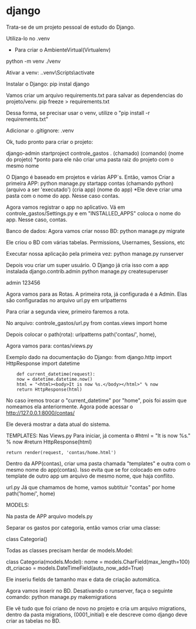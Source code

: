 # django

Trata-se de um projeto pessoal de estudo do Django.

Utiliza-lo no .venv

* Para criar o AmbienteVirtual(Virtualenv)

python -m venv ./venv

Ativar a venv:
.\.venv\Scripts\activate

Instalar o Django: 
pip instal django

Vamos criar um arquivo requirements.txt para salvar as dependencias do projeto/venv.
pip freeze > requirements.txt

Dessa forma, se precisar usar o venv, utilize o "pip install -r requirements.txt"

Adicionar o .gitignore: .venv

Ok, tudo pronto para criar o projeto:

django-admin startproject controle_gastos .
(chamado)     (comando)    (nome do projeto) *ponto para ele não criar uma pasta raiz do projeto com o mesmo nome

O Django é baseado em projetos e várias APP`s. Então, vamos Criar a primeira APP:
python manage.py startapp contas
(chamando python)
        (arquivo a ser 'executado')
                (cria app) (nome do app)
*Ele deve criar uma pasta com o nome do app. Nesse caso contas.

Agora vamos registrar o app no aplicativo. Vá em controle_gastos/Settings.py e em "INSTALLED_APPS" coloca o nome do app. Nesse caso, contas.

Banco de dados: 
Agora vamos criar nosso BD:
python manage.py migrate

Ele criou o BD com várias tabelas. Permissions, Usernames, Sessions, etc

Executar nossa aplicação pela primeira vez:
python manage.py runserver

Depois vou criar um super usuário. O Django já cria isso com a app instalada django.contrib.admin
python manage.py createsuperuser

admin
123456

Agora vamos para as Rotas. A primeira rota, já configurada é a Admin. Elas são configuradas no arquivo url.py em urlpatterns

Para criar a segunda view, primeiro faremos a rota. 

No arquivo: controle_gastos/url.py
from contas.views import home

Depois colocar o path(rota): 
urlpatterns
        path('contas/', home),

Agora vamos para: contas/views.py

Exemplo dado na documentação do Django: 
        from django.http import HttpResponse
        import datetime

        def current_datetime(request):
        now = datetime.datetime.now()
        html = "<html><body>It is now %s.</body></html>" % now
        return HttpResponse(html)

No caso iremos trocar o "current_datetime" por "home", pois foi assim que nomeamos ela anteriormente.
Agora pode acessar o http://127.0.0.1:8000/contas/

Ele deverá mostrar a data atual do sistema.

TEMPLATES:
Nas Views.py
Para iniciar, já comenta o #html = "<html><body>It is now %s.</body></html>" % now
                           #return HttpResponse(html)


    return render(request, 'contas/home.html')

Dentro da APP(contas), criar uma pasta chamada "templates" e outra com o mesmo nome do app(contas).
Isso evita que se for colocado em outro template de outro app um arquivo de mesmo nome, que haja conflito. 

url.py
Já que chamamos de home, vamos subtituir "contas" por home
     path('home/', home)

MODELS: 

Na pasta de APP arquivo models.py

Separar os gastos por categoria, então vamos criar uma classe:

class Categoria()

Todas as classes precisam herdar de models.Model:

class Categoria(models.Model):
    nome = models.CharField(max_length=100)
    dt_criacao = models.DateTimeField(auto_now_add=True)

Ele inseriu fields de tamanho max e data de criação automática. 

Agora vamos inserir no BD. Desativando o runserver, faça o seguinte comando: 
python manage.py makemigrations

Ele vê tudo que foi criano de novo no projeto e cria um arquivo migrations, dentro da pasta migrations, (0001_initial) e ele descreve como django deve criar as tabelas no BD. 